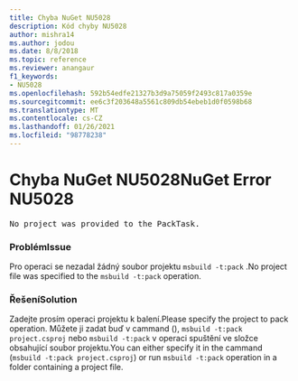 ```yaml
---
title: Chyba NuGet NU5028
description: Kód chyby NU5028
author: mishra14
ms.author: jodou
ms.date: 8/8/2018
ms.topic: reference
ms.reviewer: anangaur
f1_keywords:
- NU5028
ms.openlocfilehash: 592b54edfe21327b3d9a75059f2493c817a0359e
ms.sourcegitcommit: ee6c3f203648a5561c809db54ebeb1d0f0598b68
ms.translationtype: MT
ms.contentlocale: cs-CZ
ms.lasthandoff: 01/26/2021
ms.locfileid: "98778238"
---
```

# <a name="nuget-error-nu5028"></a><span data-ttu-id="c3043-103">Chyba NuGet NU5028</span><span class="sxs-lookup"><span data-stu-id="c3043-103">NuGet Error NU5028</span></span>
<pre>No project was provided to the PackTask.</pre>

### <a name="issue"></a><span data-ttu-id="c3043-104">Problém</span><span class="sxs-lookup"><span data-stu-id="c3043-104">Issue</span></span>

<span data-ttu-id="c3043-105">Pro operaci se nezadal žádný soubor projektu `msbuild -t:pack` .</span><span class="sxs-lookup"><span data-stu-id="c3043-105">No project file was specified to the `msbuild -t:pack` operation.</span></span>


### <a name="solution"></a><span data-ttu-id="c3043-106">Řešení</span><span class="sxs-lookup"><span data-stu-id="c3043-106">Solution</span></span>

<span data-ttu-id="c3043-107">Zadejte prosím operaci projektu k balení.</span><span class="sxs-lookup"><span data-stu-id="c3043-107">Please specify the project to pack operation.</span></span>  <span data-ttu-id="c3043-108">Můžete ji zadat buď v cammand (), `msbuild -t:pack project.csproj` nebo `msbuild -t:pack` v operaci spuštění ve složce obsahující soubor projektu.</span><span class="sxs-lookup"><span data-stu-id="c3043-108">You can either specify it in the cammand (`msbuild -t:pack project.csproj`) or run `msbuild -t:pack` operation in a folder containing a project file.</span></span>

